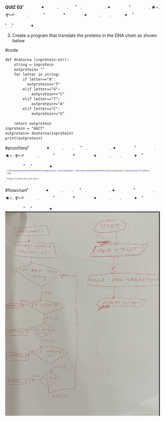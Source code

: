**QUIZ 03**˚　　　　✦　　　.　　. 　 ˚　.　　　　　 . ✦　　　 　˚　　　　 . ★⋆. ࿐࿔ 
　　　.   　　˚　　 　　*　　 　　✦　　　.　　.　　　✦　˚ 　　　　 ˚　.˚　　　　✦

3. Create a program that translate the proteins in the DNA chain as shown below

#code

    def dnatorna (inprotein:str):
        string = inprotein
        outprotein= ""
        for letter in string:
            if letter=="A":
              outprotein+="T"
            elif letter=="G":
                outprotein+="C"
            elif letter=="T":
                outprotein+="A"
            elif letter=="C":
                outprotein+="G"
    
        return outprotein
    inprotein = "AGCT"
    outprotein= dnatorna(inprotein)
    print(outprotein)


#proof/test˚　　　　✦　　　.　　. 　 ˚　.　　　　　 . ✦　　　 　˚　　　　 . ★⋆. ࿐࿔ 
　　　.   　　˚　　 　　*　　 　　✦　　　.　　.　　　✦　˚ 　　　　 ˚　.˚　　　　✦
![](https://github.com/marinamen/quizzes/blob/main/pictures/Screenshot%202023-09-11%20at%2020.35.22.png)

#flowchart˚　　　　✦　　　.　　. 　 ˚　.　　　　　 . ✦　　　 　˚　　　　 . ★⋆. ࿐࿔ 
　　　.   　　˚　　 　　*　　 　　✦　　　.　　.　　　✦　˚ 　　　　 ˚　.˚　　　　✦
![](https://github.com/marinamen/quizzes/blob/main/pictures/dna.png)
   
